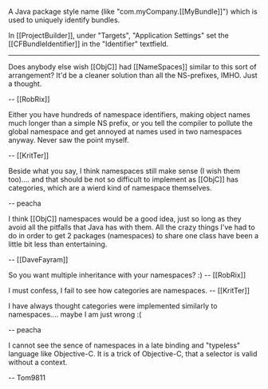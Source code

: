 A Java package style name (like "com.myCompany.[[MyBundle]]") which is used to uniquely identify bundles.

In [[ProjectBuilder]], under "Targets", "Application Settings" set the [[CFBundleIdentifier]] in the "Identifier" textfield.

----

Does anybody else wish [[ObjC]] had [[NameSpaces]] similar to this sort of arrangement? It'd be a cleaner solution than all the NS-prefixes, IMHO. Just a thought.

-- [[RobRix]]

Either you have hundreds of namespace identifiers, making object names much longer than a simple NS prefix, or you tell the compiler to pollute the global namespace and get annoyed at names used in two namespaces anyway. Never saw the point myself.

-- [[KritTer]]

Beside what you say, I think namespaces still make sense (I wish them too).... and that should be not so difficult to implement as [[ObjC]] has categories, which are a wierd kind of namespace themselves.

-- peacha

I think [[ObjC]] namespaces would be a good idea, just so long as they avoid all the pitfalls that Java has with them. All the crazy things I've had to do in order to get 2 packages (namespaces) to share one class have been a little bit less than entertaining. 

-- [[DaveFayram]]

So you want multiple inheritance with your namespaces? :) -- [[RobRix]]

I must confess, I fail to see how categories are namespaces. -- [[KritTer]]

I have always thought categories were implemented similarly to namespaces.... maybe I am just wrong :(

-- peacha

I cannot see the sence of namespaces in a late binding and "typeless" language like Objective-C. It is a trick of Objective-C, that a selector is valid without a context.

-- Tom9811